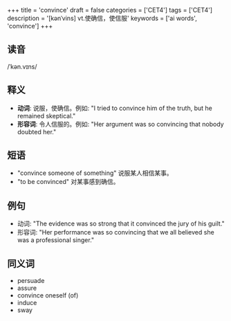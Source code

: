 +++
title = 'convince'
draft = false
categories = ['CET4']
tags = ['CET4']
description = '[kənˈvins] vt.使确信，使信服'
keywords = ['ai words', 'convince']
+++

## 读音
/ˈkən.vɪns/

## 释义
- **动词**: 说服，使确信。例如: "I tried to convince him of the truth, but he remained skeptical."
- **形容词**: 令人信服的。例如: "Her argument was so convincing that nobody doubted her."

## 短语
- "convince someone of something" 说服某人相信某事。
- "to be convinced" 对某事感到确信。

## 例句
- 动词: "The evidence was so strong that it convinced the jury of his guilt."
- 形容词: "Her performance was so convincing that we all believed she was a professional singer."

## 同义词
- persuade
- assure
- convince oneself (of)
- induce
- sway
